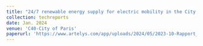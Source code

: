 ```yaml
---
title: "24/7 renewable energy supply for electric mobility in the City of Paris"
collection: techreports
date: Jan. 2024
venue: 'C40-City of Paris'
paperurl: 'https://www.artelys.com/app/uploads/2024/05/2023-10-Rapport_T1_T2_FR_vClean.pdf'
---
```


[//]: # (<a href='https://www.energy-community.org/dam/jcr:2db406e5-294f-4285-9209-ec90349ce5cb/Flexiblity_EnCreport_0722.pdf'>Download paper here</a>)